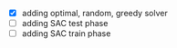 - [x] adding optimal, random, greedy solver
- [ ] adding SAC test phase
- [ ] adding SAC train phase
